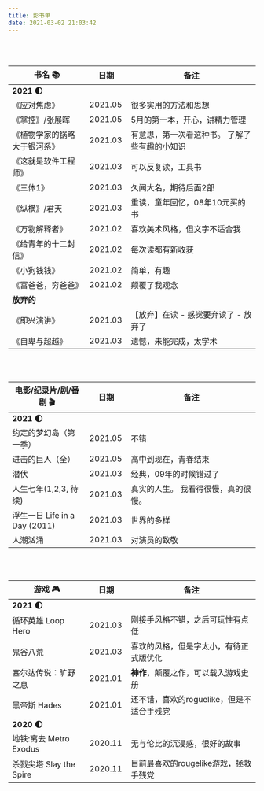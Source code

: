 ```yaml
---
title: 影书单
date: 2021-03-02 21:03:42
---
```


<style>
    table th:first-of-type {
        width: 30%;
    }
    table th:nth-of-type(2) {
        width: 10%;
    }
    table th:nth-of-type(3) {
        width: 50%;
    }
</style>


<br>
<br>


<!-- # 书 -->

| 书名 📚                       | 日期    | 备注                                          |
| ---------------------------- | ------- | --------------------------------------------- |
| **2021 🌓**                   |         |                                               |
| 《应对焦虑》                 | 2021.05 | 很多实用的方法和思想                          |
| 《掌控》/张展晖              | 2021.05 | 5月的第一本，开心，讲精力管理                 |
| 《植物学家的锅略大于银河系》 | 2021.03 | 有意思，第一次看这种书。 了解了些有趣的小知识 |
| 《这就是软件工程师》         | 2021.03 | 可以反复读，工具书                            |
| 《三体1》                    | 2021.03 | 久闻大名，期待后面2部                         |
| 《纵横》/君天                | 2021.03 | 重读，童年回忆，08年10元买的书                |
| 《万物解释者》               | 2021.02 | 喜欢美术风格，但文字不适合我                  |
| 《给青年的十二封信》         | 2021.02 | 每次读都有新收获                              |
| 《小狗钱钱》                 | 2021.02 | 简单，有趣                                    |
| 《富爸爸，穷爸爸》           | 2021.02 | 颠覆了我观念                                  |
| **放弃的**                   |         |                                               |
| 《即兴演讲》                 | 2021.03 | 【放弃】在读 - 感觉要弃读了 - 放弃了          |
| 《自卑与超越》               | 2021.03 | 遗憾，未能完成，太学术                        |



<br>
<br>

<!-- # 电影 -->

| 电影/纪录片/剧/番剧 🎬         | 日期    | 备注                                |
| ----------------------------- | ------- | ----------------------------------- |
| **2021 🌓**                    |         |
| 约定的梦幻岛（第一季）        | 2021.05 | 不错                                |
| 进击的巨人（全）              | 2021.05 | 高中到现在，青春结束                |
| 潜伏                          | 2021.03 | 经典，09年的时候错过了              |
| 人生七年(1,2,3, 待续)         | 2021.03 | 真实的人生。 我看得很慢，真的很慢。 |
| 浮生一日 Life in a Day (2011) | 2021.03 | 世界的多样                          |
| 人潮汹涌                      | 2021.03 | 对演员的致敬                        |


<br>
<br>

<!-- # 游戏 -->

| 游戏 🎮                  | 日期    | 备注                                      |
| ----------------------- | ------- | ----------------------------------------- |
| **2021 🌓**              |         |                                           |
| 循环英雄 Loop Hero      | 2021.03 | 刚接手风格不错，之后可玩性有点低          |
| 鬼谷八荒                | 2021.03 | 喜欢的风格，但是字太小，有待正式版优化    |
| 塞尔达传说：旷野之息    | 2021.01 | **神作**，颠覆之作，可以载入游戏史册      |
| 黑帝斯 Hades            | 2021.01 | 还不错，喜欢的roguelike，但是不适合手残党 |
| **2020 🌓**              |         |                                           |
| 地铁:离去 Metro Exodus  | 2020.11 | 无与伦比的沉浸感，很好的故事              |
| 杀戮尖塔 Slay the Spire | 2020.11 | 目前最喜欢的rougelike游戏，拯救手残党     |




<br>
<br>
<br>
<br>
<br>


